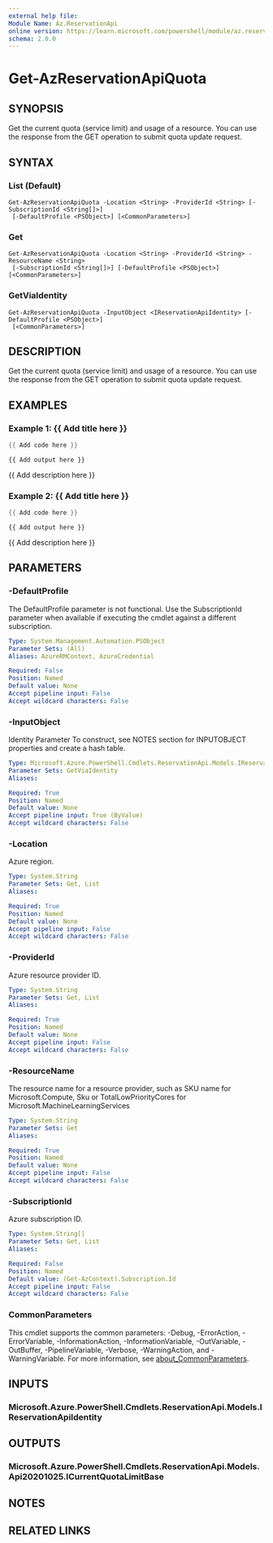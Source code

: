 ```yaml
---
external help file:
Module Name: Az.ReservationApi
online version: https://learn.microsoft.com/powershell/module/az.reservationapi/get-azreservationapiquota
schema: 2.0.0
---
```


# Get-AzReservationApiQuota

## SYNOPSIS
Get the current quota (service limit) and usage of a resource.
You can use the response from the GET operation to submit quota update request.

## SYNTAX

### List (Default)
```
Get-AzReservationApiQuota -Location <String> -ProviderId <String> [-SubscriptionId <String[]>]
 [-DefaultProfile <PSObject>] [<CommonParameters>]
```

### Get
```
Get-AzReservationApiQuota -Location <String> -ProviderId <String> -ResourceName <String>
 [-SubscriptionId <String[]>] [-DefaultProfile <PSObject>] [<CommonParameters>]
```

### GetViaIdentity
```
Get-AzReservationApiQuota -InputObject <IReservationApiIdentity> [-DefaultProfile <PSObject>]
 [<CommonParameters>]
```

## DESCRIPTION
Get the current quota (service limit) and usage of a resource.
You can use the response from the GET operation to submit quota update request.

## EXAMPLES

### Example 1: {{ Add title here }}
```powershell
{{ Add code here }}
```

```output
{{ Add output here }}
```

{{ Add description here }}

### Example 2: {{ Add title here }}
```powershell
{{ Add code here }}
```

```output
{{ Add output here }}
```

{{ Add description here }}

## PARAMETERS

### -DefaultProfile
The DefaultProfile parameter is not functional.
Use the SubscriptionId parameter when available if executing the cmdlet against a different subscription.

```yaml
Type: System.Management.Automation.PSObject
Parameter Sets: (All)
Aliases: AzureRMContext, AzureCredential

Required: False
Position: Named
Default value: None
Accept pipeline input: False
Accept wildcard characters: False
```

### -InputObject
Identity Parameter
To construct, see NOTES section for INPUTOBJECT properties and create a hash table.

```yaml
Type: Microsoft.Azure.PowerShell.Cmdlets.ReservationApi.Models.IReservationApiIdentity
Parameter Sets: GetViaIdentity
Aliases:

Required: True
Position: Named
Default value: None
Accept pipeline input: True (ByValue)
Accept wildcard characters: False
```

### -Location
Azure region.

```yaml
Type: System.String
Parameter Sets: Get, List
Aliases:

Required: True
Position: Named
Default value: None
Accept pipeline input: False
Accept wildcard characters: False
```

### -ProviderId
Azure resource provider ID.

```yaml
Type: System.String
Parameter Sets: Get, List
Aliases:

Required: True
Position: Named
Default value: None
Accept pipeline input: False
Accept wildcard characters: False
```

### -ResourceName
The resource name for a resource provider, such as SKU name for Microsoft.Compute, Sku or TotalLowPriorityCores for Microsoft.MachineLearningServices

```yaml
Type: System.String
Parameter Sets: Get
Aliases:

Required: True
Position: Named
Default value: None
Accept pipeline input: False
Accept wildcard characters: False
```

### -SubscriptionId
Azure subscription ID.

```yaml
Type: System.String[]
Parameter Sets: Get, List
Aliases:

Required: False
Position: Named
Default value: (Get-AzContext).Subscription.Id
Accept pipeline input: False
Accept wildcard characters: False
```

### CommonParameters
This cmdlet supports the common parameters: -Debug, -ErrorAction, -ErrorVariable, -InformationAction, -InformationVariable, -OutVariable, -OutBuffer, -PipelineVariable, -Verbose, -WarningAction, and -WarningVariable. For more information, see [about_CommonParameters](http://go.microsoft.com/fwlink/?LinkID=113216).

## INPUTS

### Microsoft.Azure.PowerShell.Cmdlets.ReservationApi.Models.IReservationApiIdentity

## OUTPUTS

### Microsoft.Azure.PowerShell.Cmdlets.ReservationApi.Models.Api20201025.ICurrentQuotaLimitBase

## NOTES

## RELATED LINKS

